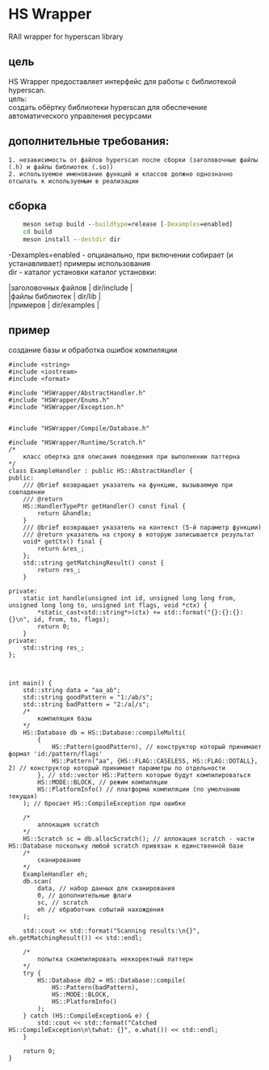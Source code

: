 # HS Wrapper
RAII wrapper for hyperscan library

## цель 
HS Wrapper предоставляет интерфейс для работы с библиотекой hyperscan.  
цель:  
    создать обёртку библиотеки hypersсan для обеспечение автоматического управления ресурсами  

## дополнительные требования:  
    1. независимость от файлов hyperscan после сборки (заголовочные файлы (.h) и файлы библиотек (.so))
    2. используемое именование функций и классов должно однозначно отсылать к используемым в реализации


## сборка
```cmd
    meson setup build --buildtype=release [-Dexamples=enabled]
    cd build
    meson install --destdir dir
```
-Dexamples=enabled - опцианально, при включении собирает (и устанавливает) примеры использования  
dir - каталог установки
каталог установки: 

|заголовочных файлов | dir/include |   
|файлы библиотек | dir/lib |  
|примеров | dir/examples | 


## пример
создание базы и обработка ошибок компиляции
```
#include <string>
#include <iostream>
#include <format>

#include "HSWrapper/AbstractHandler.h"
#include "HSWrapper/Enums.h"
#include "HSWrapper/Exception.h"


#include "HSWrapper/Compile/Database.h"

#include "HSWrapper/Runtime/Scratch.h"
/*
    класс обертка для описания поведения при выполнении паттерна
*/
class ExampleHandler : public HS::AbstractHandler {
public:
    /// @brief возвращает указатель на функцию, вызываемую при совпадении
    /// @return 
    HS::HandlerTypePtr getHandler() const final {
        return &handle;
    }
    /// @brief возвращает указатель на контекст (5-й параметр функции)
    /// @return указатель на строку в которую записывается результат
    void* getCtx() final {
        return &res_;
    };
    std::string getMatchingResult() const {
        return res_;   
    }

private:
    static int handle(unsigned int id, unsigned long long from, unsigned long long to, unsigned int flags, void *ctx) {
        *static_cast<std::string*>(ctx) += std::format("{}:{}:{}:{}\n", id, from, to, flags);
        return 0;
    }
private:
    std::string res_;
};



int main() {
    std::string data = "aa_ab";
    std::string goodPattern = "1:/ab/s";
    std::string badPattern = "2:/a[/s";
    /*
        компиляция базы 
    */
    HS::Database db = HS::Database::compileMulti(
        {
            HS::Pattern(goodPattern), // конструктор который принимает формат 'id:/pattern/flags'
            HS::Pattern("aa", {HS::FLAG::CASELESS, HS::FLAG::DOTALL}, 2) // конструктор который принимает параметры по отдельности
        }, // std::vector HS::Pattern которые будут компилироваться
        HS::MODE::BLOCK, // режим компиляции 
        HS::PlatformInfo() // платформа компиляции (по умолчанию текущая)
    ); // бросает HS::CompileException при ошибке

    /*
        аллокация scratch
    */
    HS::Scratch sc = db.allocScratch(); // аллокация scratch - части HS::Database поскольку любой scratch привязан к единственной базе
    /*
        сканирование
    */
    ExampleHandler eh;
    db.scan(
        data, // набор данных для сканирования
        0, // дополнительные флаги 
        sc, // scratch
        eh // обработчик событий нахождения
    );

    std::cout << std::format("Scanning results:\n{}", eh.getMatchingResult()) << std::endl;

    /*
        попытка скомпилировать неккоректный паттерн
    */
    try {
        HS::Database db2 = HS::Database::compile(
            HS::Pattern(badPattern),
            HS::MODE::BLOCK,
            HS::PlatformInfo()
        );
    } catch (HS::CompileException& e) {
        std::cout << std::format("Catched HS::CompileException\n\twhat: {}", e.what()) << std::endl;
    }

    return 0;
}
```